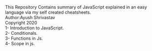 This Repository Contains summary of JavaScript explained in an easy language via my self created cheatsheets.\
Author:Ayush Shrivastav\
Copyright 2020  \
1- Introduction to JavaScript.\
2- Conditionals. \
3- Functions in Js. \
4- Scope in js.
